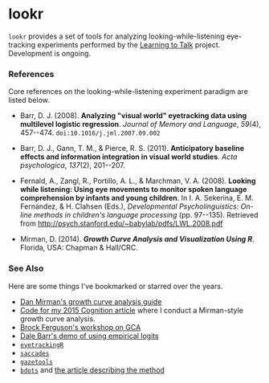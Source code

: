 lookr
=====

`lookr` provides a set of tools for analyzing looking-while-listening eye-tracking experiments performed by the [Learning to Talk](http://learningtotalk.org/) project. Development is ongoing.

### References

Core references on the looking-while-listening experiment paradigm are listed below.

* Barr, D. J. (2008). __Analyzing "visual world" eyetracking data using multilevel logistic regression__. _Journal of Memory and Language_, _59_(4), 457--474. `doi:10.1016/j.jml.2007.09.002`

* Barr, D. J., Gann, T. M., & Pierce, R. S. (2011). __Anticipatory baseline effects and information integration in visual world studies__. _Acta psychologica_, _137_(2), 201--207.

* Fernald, A., Zangl, R., Portillo, A. L., & Marchman, V. A. (2008). __Looking while listening: Using eye movements to monitor spoken language comprehension by infants and young children__. In I. A. Sekerina, E. M. Fernández, & H. Clahsen (Eds.), _Developmental Psycholinguistics: On-line methods in children's language processing_ (pp. 97--135). Retrieved from http://psych.stanford.edu/~babylab/pdfs/LWL.2008.pdf

* Mirman, D. (2014). **_Growth Curve Analysis and Visualization Using R_**. Florida, USA: Chapman & Hall/CRC. 

### See Also

Here are some things I've bookmarked or starred over the years.

* [Dan Mirman's growth curve analysis guide](http://www.danmirman.org/gca)
* [Code for my 2015 Cognition article](https://github.com/tjmahr/2015_Coartic) where I conduct a Mirman-style growth curve analysis.
* [Brock Ferguson's workshop on GCA](https://github.com/brockf/tutorial-GCA-R)
* [Dale Barr's demo of using empirical logits](http://talklab.psy.gla.ac.uk/tvw/elogit-wt.html)
* [`eyetrackingR`](http://www.eyetracking-r.com/)
* [`saccades`](https://github.com/tmalsburg/saccades)
* [`gazetools`](https://github.com/RyanHope/gazetools)
* [`bdots`](https://cran.rstudio.org/web/packages/bdots/index.html) and 
  [the article describing the method](http://smm.sagepub.com/content/early/2015/09/22/0962280215607411.full)
